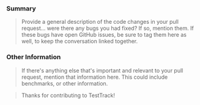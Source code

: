 ### Summary

> Provide a general description of the code changes in your pull
request... were there any bugs you had fixed? If so, mention them. If
these bugs have open GitHub issues, be sure to tag them here as well,
to keep the conversation linked together.

### Other Information

> If there's anything else that's important and relevant to your pull
request, mention that information here. This could include
benchmarks, or other information.

> Thanks for contributing to TestTrack!
